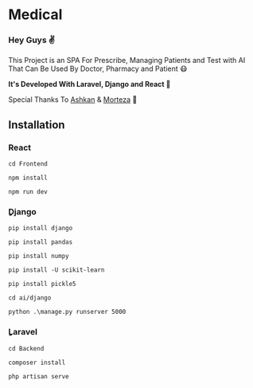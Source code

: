 <h1>Medical</h1>

<h3>Hey Guys ✌</h3>

<p>This Project is an SPA For Prescribe, Managing Patients and Test with AI That Can Be Used By Doctor, Pharmacy and Patient 😷</p>

<b>It's Developed With Laravel, Django and React 👀</b>

<span>Special Thanks To</span>
<a href="https://github.com/AshkanKazemii">Ashkan</a> & <a href="https://github.com/Mori30r">Morteza</a> 🤍</p>

<h2>Installation</h2>
<h3>React</h3>

```
cd Frontend
```

```
npm install
```

```
npm run dev
```

<h3>ِDjango</h3>

```
pip install django
```

```
pip install pandas
```

```
pip install numpy
```

```
pip install -U scikit-learn
```

```
pip install pickle5
```

```
cd ai/django
```

```
python .\manage.py runserver 5000
```

<h3>ِLaravel</h3>

```
cd Backend
```

```
composer install
```

```
php artisan serve
```
